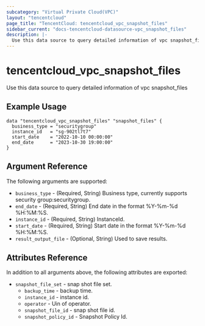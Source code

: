 ```yaml
---
subcategory: "Virtual Private Cloud(VPC)"
layout: "tencentcloud"
page_title: "TencentCloud: tencentcloud_vpc_snapshot_files"
sidebar_current: "docs-tencentcloud-datasource-vpc_snapshot_files"
description: |-
  Use this data source to query detailed information of vpc snapshot_files
---
```


# tencentcloud_vpc_snapshot_files

Use this data source to query detailed information of vpc snapshot_files

## Example Usage

```hcl
data "tencentcloud_vpc_snapshot_files" "snapshot_files" {
  business_type = "securitygroup"
  instance_id   = "sg-902tl7t7"
  start_date    = "2022-10-10 00:00:00"
  end_date      = "2023-10-30 19:00:00"
}
```

## Argument Reference

The following arguments are supported:

* `business_type` - (Required, String) Business type, currently supports security group:securitygroup.
* `end_date` - (Required, String) End date in the format %Y-%m-%d %H:%M:%S.
* `instance_id` - (Required, String) InstanceId.
* `start_date` - (Required, String) Start date in the format %Y-%m-%d %H:%M:%S.
* `result_output_file` - (Optional, String) Used to save results.

## Attributes Reference

In addition to all arguments above, the following attributes are exported:

* `snapshot_file_set` - snap shot file set.
  * `backup_time` - backup time.
  * `instance_id` - instance id.
  * `operator` - Uin of operator.
  * `snapshot_file_id` - snap shot file id.
  * `snapshot_policy_id` - Snapshot Policy Id.



